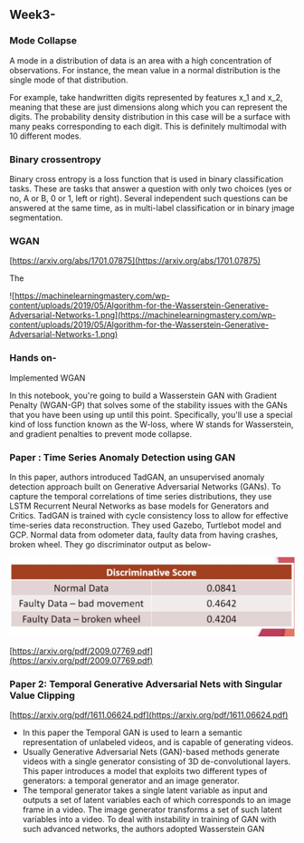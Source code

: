 
## Week3-

### Mode Collapse

A mode in a distribution of data is an area with a high concentration of observations. For instance, the mean value in a normal distribution is the single mode of that distribution. 

For example, take handwritten digits represented by features x_1 and x_2, meaning that these are just dimensions along which you can represent  the digits. The probability density distribution in this case will be a surface with many peaks corresponding to each digit. This is definitely multimodal with 10 different modes.

### Binary crossentropy

Binary cross entropy is a loss function that is used in binary classification tasks. These are tasks that answer a question with only two choices (yes or no, A or B, 0 or 1, left or right). Several independent such questions can be answered at the same time, as in multi-label classification or in binary [i](https://peltarion.com/knowledge-center/documentation/cheat-sheets/image-segmentation-/-mark-a-single-object-type-within-an-image-/-cheat-sheet)mage segmentation.

### WGAN

[https://arxiv.org/abs/1701.07875](https://arxiv.org/abs/1701.07875)

The 

![https://machinelearningmastery.com/wp-content/uploads/2019/05/Algorithm-for-the-Wasserstein-Generative-Adversarial-Networks-1.png](https://machinelearningmastery.com/wp-content/uploads/2019/05/Algorithm-for-the-Wasserstein-Generative-Adversarial-Networks-1.png)

### Hands on-

Implemented WGAN

In this notebook, you're going to build a Wasserstein GAN with Gradient Penalty (WGAN-GP) that solves some of the stability issues with the GANs that you have been using up until this point. Specifically, you'll use a special kind of loss function known as the W-loss, where W stands for Wasserstein, and gradient penalties to prevent mode collapse.

### Paper :  Time Series Anomaly Detection using GAN

In this paper, authors introduced TadGAN, an unsupervised anomaly detection approach built on Generative Adversarial Networks (GANs). To capture the temporal correlations of time series distributions, they use LSTM Recurrent Neural Networks as base models for Generators and Critics. TadGAN is trained with cycle consistency loss to allow for effective time-series data reconstruction. They used Gazebo, Turtlebot model and GCP. Normal data from odometer data, faulty data from having crashes, broken wheel. They go discriminator output as below-

![Untitled](GAN%20Learning%20Outcome/Untitled%201.png)

[https://arxiv.org/pdf/2009.07769.pdf](https://arxiv.org/pdf/2009.07769.pdf)

### Paper 2: Temporal Generative Adversarial Nets with Singular Value Clipping

[https://arxiv.org/pdf/1611.06624.pdf](https://arxiv.org/pdf/1611.06624.pdf)

- In this paper the Temporal GAN is used to learn a semantic representation of unlabeled videos, and is capable of generating videos.
- Usually Generative Adversarial Nets (GAN)-based methods  generate videos with a single generator consisting of 3D de-convolutional layers. This paper introduces a model that exploits two different types of generators: a temporal generator and an image generator.
- The temporal generator takes a single latent variable as input and outputs a set of latent variables each of which corresponds to an image frame in a video. The image generator transforms a set of such latent variables into a video. To deal with instability in training of GAN with such advanced networks, the authors adopted Wasserstein GAN
